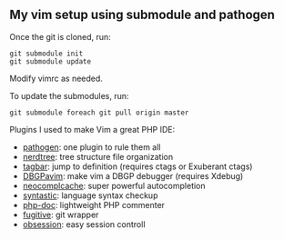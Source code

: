 ## My vim setup using submodule and pathogen

Once the git is cloned, run:

    git submodule init
    git submodule update

Modify vimrc as needed.

To update the submodules, run:

    git submodule foreach git pull origin master

Plugins I used to make Vim a great PHP IDE:

* [pathogen](https://github.com/tpope/vim-pathogen): one plugin to rule them all
* [nerdtree](https://github.com/scrooloose/nerdtree): tree structure file organization
* [tagbar](https://github.com/majutsushi/tagbar): jump to definition (requires ctags or Exuberant ctags)
* [DBGPavim](https://github.com/brookhong/DBGPavim): make vim a DBGP debugger (requires Xdebug)
* [neocomplcache](https://github.com/Shougo/neocomplcache.vim): super powerful autocompletion
* [syntastic](https://github.com/scrooloose/syntastic): language syntax checkup
* [php-doc](https://github.com/kebingyu/php-doc): lightweight PHP commenter
* [fugitive](https://github.com/tpope/vim-fugitive): git wrapper
* [obsession](https://github.com/tpope/vim-obsession): easy session controll
